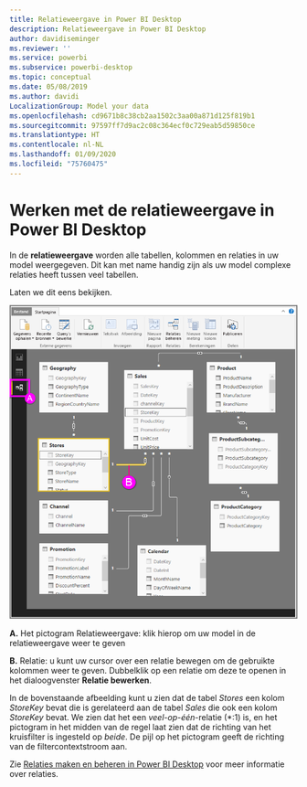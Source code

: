```yaml
---
title: Relatieweergave in Power BI Desktop
description: Relatieweergave in Power BI Desktop
author: davidiseminger
ms.reviewer: ''
ms.service: powerbi
ms.subservice: powerbi-desktop
ms.topic: conceptual
ms.date: 05/08/2019
ms.author: davidi
LocalizationGroup: Model your data
ms.openlocfilehash: cd9671b8c38cb2aa1502c3aa00a871d125f819b1
ms.sourcegitcommit: 97597ff7d9ac2c08c364ecf0c729eab5d59850ce
ms.translationtype: HT
ms.contentlocale: nl-NL
ms.lasthandoff: 01/09/2020
ms.locfileid: "75760475"
---
```

# <a name="work-with-relationship-view-in-power-bi-desktop"></a>Werken met de relatieweergave in Power BI Desktop
In de **relatieweergave** worden alle tabellen, kolommen en relaties in uw model weergegeven. Dit kan met name handig zijn als uw model complexe relaties heeft tussen veel tabellen.

Laten we dit eens bekijken.

![](media/desktop-relationship-view/relationshipview_fullscreen.png)

**A.**  Het pictogram Relatieweergave: klik hierop om uw model in de relatieweergave weer te geven

**B.** Relatie: u kunt uw cursor over een relatie bewegen om de gebruikte kolommen weer te geven. Dubbelklik op een relatie om deze te openen in het dialoogvenster **Relatie bewerken**. 

In de bovenstaande afbeelding kunt u zien dat de tabel *Stores* een kolom *StoreKey* bevat die is gerelateerd aan de tabel *Sales* die ook een kolom *StoreKey* bevat. We zien dat het een *veel-op-één*-relatie (\*:1) is, en het pictogram in het midden van de regel laat zien dat de richting van het kruisfilter is ingesteld op *beide*. De pijl op het pictogram geeft de richting van de filtercontextstroom aan.

Zie [Relaties maken en beheren in Power BI Desktop](desktop-create-and-manage-relationships.md) voor meer informatie over relaties.

